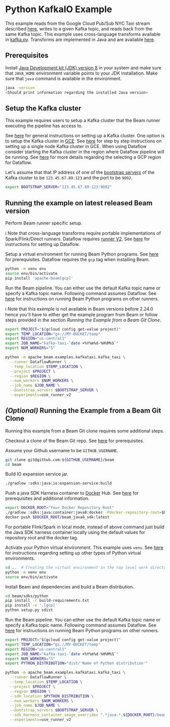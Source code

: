 <!--
    Licensed to the Apache Software Foundation (ASF) under one
    or more contributor license agreements.  See the NOTICE file
    distributed with this work for additional information
    regarding copyright ownership.  The ASF licenses this file
    to you under the Apache License, Version 2.0 (the
    "License"); you may not use this file except in compliance
    with the License.  You may obtain a copy of the License at

      http://www.apache.org/licenses/LICENSE-2.0

    Unless required by applicable law or agreed to in writing,
    software distributed under the License is distributed on an
    "AS IS" BASIS, WITHOUT WARRANTIES OR CONDITIONS OF ANY
    KIND, either express or implied.  See the License for the
    specific language governing permissions and limitations
    under the License.
-->

# Python KafkaIO Example

This example reads from the Google Cloud Pub/Sub NYC Taxi stream described
[here](https://github.com/googlecodelabs/cloud-dataflow-nyc-taxi-tycoon), writes
to a given Kafka topic, and reads back from the same Kafka topic. This example
uses cross-language transforms available in
[kafka.py](https://github.com/apache/beam/blob/master/sdks/python/apache_beam/io/kafka.py).
Transforms are implemented in Java and are available
[here](https://github.com/apache/beam/blob/master/sdks/java/io/kafka/src/main/java/org/apache/beam/sdk/io/kafka/KafkaIO.java).

## Prerequisites

Install [Java Development kit (JDK) version 8](https://www.oracle.com/java/technologies/javase-downloads.html)
in your system and make sure that `JAVA_HOME` environment variable points to
your JDK installation. Make sure that `java` command is available in
the environment.

```sh
java -version
<Should print information regarding the installed Java version>
```

## Setup the Kafka cluster

This example requires users to setup a Kafka cluster that the Beam runner
executing the pipeline has access to.

See [here]((https://kafka.apache.org/quickstart)) for general instructions on
setting up a Kafka cluster. One option is to setup the Kafka cluster in
[GCE](https://cloud.google.com/compute). See
[here](https://github.com/GoogleCloudPlatform/java-docs-samples/tree/master/dataflow/flex-templates/kafka_to_bigquery)
for step by step instructions on  setting up a single node Kafka cluster in GCE.
When using Dataflow consider starting the Kafka cluster in the region where
Dataflow pipeline will be running. See
[here](https://cloud.google.com/dataflow/docs/concepts/regional-endpoints)
for more details regarding the selecting a GCP region for Dataflow.

Let's assume that that IP address of one of the [bootstrap servers](https://kafka.apache.org/quickstart)
of the Kafka cluster to be  `123.45.67.89:123` and the port to be `9092`.

```sh
export BOOTSTRAP_SERVER="123.45.67.89:123:9092"
```

## Running the example on latest released Beam version

Perform Beam runner specific setup.

ℹ️ Note that cross-language transforms require
portable implementations of Spark/Flink/Direct runners. Dataflow requires
[runner V2](https://cloud.google.com/dataflow/docs/guides/deploying-a-pipeline#dataflow-runner-v2).
See [here](https://beam.apache.org/documentation/runners/dataflow/) for
instructions for setting up Dataflow.

Setup a virtual environment for running Beam Python programs. See
[here](https://beam.apache.org/get-started/quickstart-py/) for prerequisites.
Dataflow requires the `gcp` tag when installing Beam.

```sh
python -m venv env
source env/bin/activate
pip install 'apache-beam[gcp]'
```

Run the Beam pipeline. You can either use the default Kafka topic name or
specify a Kafka topic name. Following command assumes Dataflow. See
[here](https://beam.apache.org/get-started/quickstart-py/) for instructions on
running Beam Python programs on other runners.

ℹ️ Note that this exemple is not available in Beam versions before 2.24.0 hence
you'll have to either get the example program from Beam or follow steps
provided in the section *Running the Example from a Beam Git Clone*.

```sh
export PROJECT="$(gcloud config get-value project)"
export TEMP_LOCATION="gs://MY-BUCKET/temp"
export REGION="us-central1"
export JOB_NAME="kafka-taxi-`date +%Y%m%d-%H%M%S`"
export NUM_WORKERS="5"

python -m apache_beam.examples.kafkataxi.kafka_taxi \
  --runner DataflowRunner \
  --temp_location $TEMP_LOCATION \
  --project $PROJECT \
  --region $REGION \
  --num_workers $NUM_WORKERS \
  --job_name $JOB_NAME \
  --bootstrap_servers $BOOTSTRAP_SERVER \
  --experiments=use_runner_v2
```

## *(Optional)*  Running the Example from a Beam Git Clone

Running this example from a Beam Git clone requires some additional steps.

Checkout a clone of the Beam Git repo. See
[here](https://beam.apache.org/contribute/) for prerequisites.

Assume your Github username to be `GITHUB_USERNAME`.

```sh
git clone git@github.com:${GITHUB_USERNAME}/beam
cd beam
```

Build IO expansion service jar.

```sh
./gradlew :sdks:java:io:expansion-service:build
```

Push a java SDK Harness container to [Docker](https://www.docker.com/get-started)
Hub. See
[here](https://beam.apache.org/documentation/runtime/environments/) for
prerequisites and additional information.

```sh
export DOCKER_ROOT="Your Docker Repository Root"
./gradlew :sdks:java:container:java8:docker -Pdocker-repository-root=$DOCKER_ROOT -Pdocker-tag=latest
docker push $DOCKER_ROOT/beam_java8_sdk:latest
```

For portable Flink/Spark in local mode, instead of above command just build the
Java SDK harness container locally using the default values for repository root
and the docker tag.

Activate your Python virtual environment.  This example uses `venv`. See
[here](https://cwiki.apache.org/confluence/display/BEAM/Python+Tips) for
instructions regarding setting up other types of Python virtual environments.

```sh
cd ..  # Creating the virtual environment in the top level work directory.
python -m venv env
source env/bin/activate
```

Install Beam and dependencies and build a Beam distribution.

```sh
cd beam/sdks/python
pip install -r build-requirements.txt
pip install -e '.[gcp]'
python setup.py sdist
```

Run the Beam pipeline. You can either use the default Kafka topic name or specify
a Kafka topic name. Following command assumes Dataflow. See
[here](https://beam.apache.org/get-started/quickstart-py/) for instructions on
running Beam Python programs on other runners.

```sh
export PROJECT="$(gcloud config get-value project)"
export TEMP_LOCATION="gs://MY-BUCKET/temp"
export REGION="us-central1"
export JOB_NAME="kafka-taxi-`date +%Y%m%d-%H%M%S`"
export NUM_WORKERS="5"
export PYTHON_DISTRIBUTION="dist/'Name of Python distribution'"

python -m apache_beam.examples.kafkataxi.kafka_taxi \
  --runner DataflowRunner \
  --temp_location $TEMP_LOCATION \
  --project $PROJECT \
  --region $REGION \
  --sdk_location $PYTHON_DISTRIBUTION \
  --num_workers $NUM_WORKERS \
  --job_name $JOB_NAME \
  --bootstrap_servers $BOOTSTRAP_SERVER \
  --sdk_harness_container_image_overrides ".*java.*,${DOCKER_ROOT}/beam_java8_sdk:latest" \
  --experiments=use_runner_v2
```
